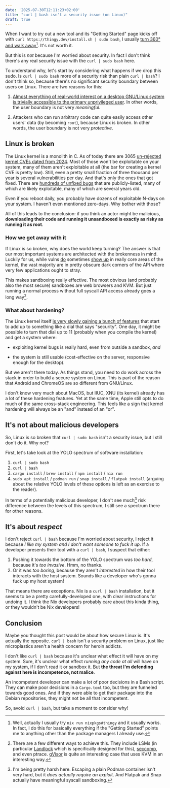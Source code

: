 ```yaml
---
date: '2025-07-30T12:11:23+02:00'
title: "curl | bash isn't a security issue (on Linux)"
draft: true
---
```


When I want to try out a new tool and its "Getting Started" page kicks off with
`curl https://thingy.dev/install.sh | sudo bash`, I usually [turn 360° and walk
away](/assets/xbox_360.gif)[^nix]. It's not worth it.

But this is _not_ because I'm worried about security. In fact I don't think
there's any real security issue with the `curl | sudo bash` here.

To understand why, let's start by considering what happens if we drop this sudo.
Is `curl | sudo bash` more of a security risk than plain `curl | bash`? I don't
think so, because there's no significant security boundary between users on
Linux. There are two reasons for this:

1. [Almost everything of real-world interest on a desktop GNU/Linux system is
trivially accessible to the primary unprivileged user](https://xkcd.com/1200/).
In other words, the user boundary is not very _meaningful_.

2. Attackers who can run arbitrary code can quite easily access other users'
data (by becoming `root`), because Linux is broken. In other words, the user
boundary is not very _protective_.

## Linux is broken 

The Linux kernel is a monolith in C. As of today there are 3065 [un-rejected
kernel CVEs dated from
2024](https://git.kernel.org/pub/scm/linux/security/vulns.git/tree/cve/published/2024).
Most of those won't be exploitable on your system, many of them aren't
exploitable at all (the bar for creating a kernel CVE is pretty low). Still,
even a pretty small fraction of three thousand per year is several
vulnerabilities per day. And that's only the ones that got fixed. There are
[hundreds of unfixed bugs](https://syzkaller.appspot.com/upstream) that are
publicly-listed, many of which are likely exploitable, many of which are several
years old.

Even if you reboot daily, you probably have dozens of exploitable N-days on your
system. I haven't even mentioned zero-days. Why bother with those?

All of this leads to the conclusion: if you think an actor might be malicious,
**downloading their code and running it unsandboxed is exactly as risky as
running it as root**.

### How we get away with it

If Linux is so broken, why does the world keep turning? The answer is that our
most important systems are architected with the brokenness in mind. Luckily for
us, while vulns [do](https://dirtypipe.cm4all.com/) sometimes [show
up](https://en.wikipedia.org/wiki/Dirty_COW) in really core areas of the kernel,
the vast majority are in pretty obscure dark corners of the API where very few
applications ought to stray.

This makes sandboxing really effective. The most obvious (and probably also the
most secure) sandboxes are web browsers and KVM. But just running a normal
process without full syscall API access already goes a long
way[^process-sandboxing].

### What about hardening?

The Linux kernel itself [is very slowly gaining a
bunch of features](https://docs.kernel.org/security/self-protection.html) that
start to add up to something like a dial that says "security". One day, it
might be possible to turn that dial up to 11 (probably when you compile the
kernel) and get a system where:

- exploiting kernel bugs is really hard, even from outside a sandbox, _and_

- the system is still usable (cost-effective on the server, responsive enough
for the desktop).

But we aren't there today. As things stand, you need to do work across the stack in order to build a secure system on Linux. This is part of the reason that Android and ChromeOS are so different from GNU/Linux. 

I don't know very much about MacOS, but IIUC, XNU (its kernel) already has a
lot of these hardening features. Yet at the same time, Apple still opts to do
much of the same cross-stack engineering. This feels like a sign that kernel
hardening will always be an "and" instead of an "or".

## It's not about malicious developers

So, Linux is so broken that `curl | sudo bash` isn't a security issue, but I
still don't do it. Why not? 

First, let's take look at the YOLO spectrum of software installation:

1. `curl | sudo bash`
2. `curl | bash`
3. `cargo install` / `brew install` / `npm install` / `nix run`
4. `sudo apt install` / `podman run` / `snap install` /
   `flatpak install` (arguing about the relative YOLO levels of these options
   is left as an exercise to the reader).

In terms of a potentially malicious developer, I don't see
much[^spectrum-sandboxing] risk difference between the levels of this spectrum,
I still see a spectrum there for other reasons.

## It's about _respect_

I don't reject `curl | bash` because I'm worried about security, I reject it
because _I like my system and I don't want someone to fuck it up_. If a
developer presents their tool with a `curl | bash`, I suspect that either:

1. Pushing it towards the bottom of the YOLO spectrum was _too hard_, because
   it's _too invasive_. Hmm, no thanks.
2. Or it was _too boring_, because they aren't _interested_ in how their tool
   interacts with the host system. Sounds like a developer who's gonna fuck up
   my host system!

That means there are exceptions. Nix is a `curl | bash` installation, but it
seems to be a pretty carefully-developed one, with clear instructions for
undoing it. I think the Nix developers probably care about this kinda thing, or
they wouldn't be Nix developers! 

## Conclusion

Maybe you thought this post would be about how secure Linux is. It's actually
the opposite. `curl | bash` isn't a security problem on Linux, just like
microplastics aren't a health concern for heroin addicts.

I don't like `curl | bash` because it's unclear what effect it will have on my
system. Sure, it's unclear what effect _running any code at all_ will have on my
system, if I don't read it or sandbox it. But **the threat I'm defending against
here is incompetence, not malice**. 

An incompetent developer can make a lot of poor decisions in a Bash script. They
can make poor decisions in a `Cargo.toml` too, but they are funneled towards
good ones. And if they were able to get their package into the Debian
repositories, they might not be all that incompetent.

So, avoid `curl | bash`, but take a moment to consider why!

[^nix]: Well, actually I usually try `nix run nixpkgs#thingy` and it usually
works. In fact, I do this for basically everything if the "Getting Started"
points me to anything other than the package managers I already use.

[^process-sandboxing]: There are a few different ways to achieve this. They
include LSMs (in particular
[Landlock](https://docs.kernel.org/security/landlock.html) which is specifically
designed for this),
[seccomp](https://www.kernel.org/doc/html/v5.0/userspace-api/seccomp_filter.html),
and even ptrace. [gVisor](https://gvisor.dev/) is quite an interesting case that
uses KVM in an interesting way.

[^spectrum-sandboxing]: I'm being pretty harsh here. Escaping a plain Podman
container isn't very hard, but it _does actually require an exploit_. And
Flatpak and Snap actually have meaningful syscall sandboxing.
